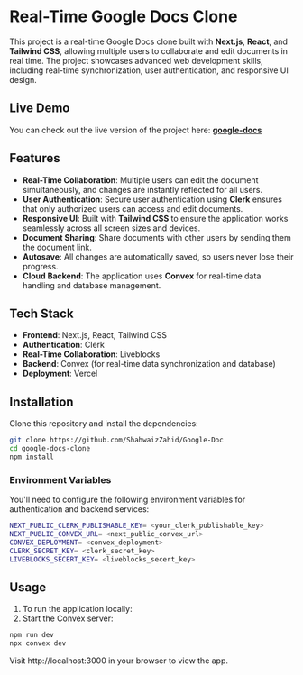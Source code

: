 # Real-Time Google Docs Clone

This project is a real-time Google Docs clone built with **Next.js**, **React**, and **Tailwind CSS**, allowing multiple users to collaborate and edit documents in real time. The project showcases advanced web development skills, including real-time synchronization, user authentication, and responsive UI design.

## Live Demo

You can check out the live version of the project here: [**google-docs**](https://google-doc-rosy.vercel.app/)

## Features

- **Real-Time Collaboration**: Multiple users can edit the document simultaneously, and changes are instantly reflected for all users.
- **User Authentication**: Secure user authentication using **Clerk** ensures that only authorized users can access and edit documents.
- **Responsive UI**: Built with **Tailwind CSS** to ensure the application works seamlessly across all screen sizes and devices.
- **Document Sharing**: Share documents with other users by sending them the document link.
- **Autosave**: All changes are automatically saved, so users never lose their progress.
- **Cloud Backend**: The application uses **Convex** for real-time data handling and database management.

## Tech Stack

- **Frontend**: Next.js, React, Tailwind CSS
- **Authentication**: Clerk
- **Real-Time Collaboration**: Liveblocks
- **Backend**: Convex (for real-time data synchronization and database)
- **Deployment**: Vercel

## Installation

Clone this repository and install the dependencies:

```bash
git clone https://github.com/ShahwaizZahid/Google-Doc
cd google-docs-clone
npm install
```

### Environment Variables

You'll need to configure the following environment variables for authentication and backend services:

```bash
NEXT_PUBLIC_CLERK_PUBLISHABLE_KEY= <your_clerk_publishable_key>
NEXT_PUBLIC_CONVEX_URL= <next_public_convex_url>
CONVEX_DEPLOYMENT= <convex_deployment>
CLERK_SECRET_KEY= <clerk_secret_key>
LIVEBLOCKS_SECERT_KEY= <liveblocks_secert_key>
```

## Usage

1. To run the application locally:
2. Start the Convex server:

```bash
npm run dev
npx convex dev
```

Visit http://localhost:3000 in your browser to view the app.
